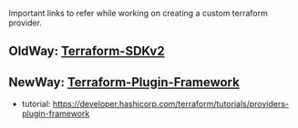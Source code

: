 Important links to refer while working on creating a custom terraform provider.

## OldWay: [Terraform-SDKv2](https://developer.hashicorp.com/terraform/plugin/sdkv2)

## NewWay: [Terraform-Plugin-Framework](https://developer.hashicorp.com/terraform/plugin/framework)
- tutorial: https://developer.hashicorp.com/terraform/tutorials/providers-plugin-framework
